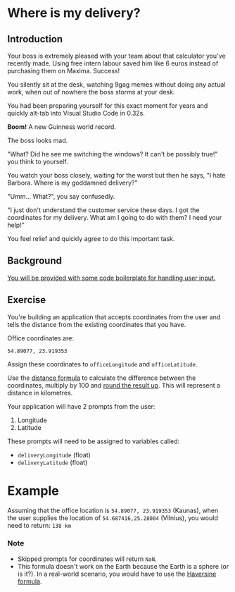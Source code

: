 # Where is my delivery?

## Introduction

Your boss is extremely pleased with your team about that calculator you've recently made.
Using free intern labour saved him like 6 euros instead of purchasing them on Maxima. Success!

You silently sit at the desk, watching 9gag memes without doing any actual work, when out of nowhere the boss storms at your desk.

You had been preparing yourself for this exact moment for years and quickly alt-tab into Visual Studio Code in 0.32s.

**Boom!** A new Guinness world record.

The boss looks mad. 

"What? Did he see me switching the windows? It can't be possibly true!" you think to yourself.

You watch your boss closely, waiting for the worst but then he says, "I hate Barbora. Where is my goddamned delivery?"

"Umm... What?", you say confusedly.

"I just don't understand the customer service these days. I got the coordinates for my delivery. What am I going to do with them? I need your help!"

You feel relief and quickly agree to do this important task.


## Background

[You will be provided with some code boilerplate for handling user input.](../../boilerplate/where-is-my-delivery/index.html)

## Exercise

You're building an application that accepts coordinates from the user and tells the distance from the existing coordinates that you have.

Office coordinates are:

`54.89077, 23.919353`

Assign these coordinates to `officeLongitude` and `officeLatitude`.

Use the [distance formula](https://www.varsitytutors.com/hotmath/hotmath_help/topics/distance-formula) to calculate the difference between the coordinates, multiply by 100 and [round the result up](
).
This will represent a distance in kilometres.

Your application will have 2 prompts from the user:

1. Longitude
2. Latitude

These prompts will need to be assigned to variables called:

- `deliveryLongitude` (float)
- `deliveryLatitude` (float)

# Example

Assuming that the office location is `54.89077, 23.919353` (Kaunas),
when the user supplies the location of `54.687416,25.28004` (Vilnius), you would need to return: `138 km`

### Note

- Skipped prompts for coordinates will return `NaN`.
- This formula doesn't work on the Earth because the Earth is a sphere (or is it?). 
In a real-world scenario, you would have to use the [Haversine formula](https://en.wikipedia.org/wiki/Haversine_formula).